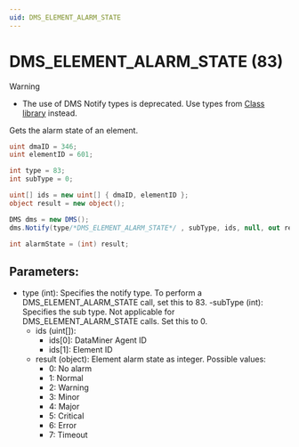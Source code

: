 ```yaml
---
uid: DMS_ELEMENT_ALARM_STATE
---
```


# DMS_ELEMENT_ALARM_STATE (83)

> [!WARNING]
>
> - The use of DMS Notify types is deprecated. Use types from [Class library](xref:ClassLibraryIntroduction) instead.

Gets the alarm state of an element.

```csharp
uint dmaID = 346;
uint elementID = 601;

int type = 83;
int subType = 0;

uint[] ids = new uint[] { dmaID, elementID };
object result = new object();

DMS dms = new DMS();
dms.Notify(type/*DMS_ELEMENT_ALARM_STATE*/ , subType, ids, null, out result);

int alarmState = (int) result;
```
## Parameters:

- type (int): Specifies the notify type. To perform a DMS_ELEMENT_ALARM_STATE call, set this to 83.
-subType (int): Specifies the sub type. Not applicable for DMS_ELEMENT_ALARM_STATE calls. Set this to 0.
  - ids (uint[]):
    - ids[0]: DataMiner Agent ID
    - ids[1]: Element ID
  - result (object): Element alarm state as integer. Possible values:
    - 0: No alarm
    - 1: Normal
    - 2: Warning
    - 3: Minor
    - 4: Major
    - 5: Critical
    - 6: Error
    - 7: Timeout